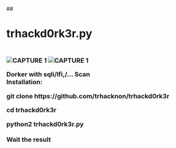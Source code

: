##<h1> trhackd0rk3r.py<h3><br>
![CAPTURE 1](https://github.com/trhacknon/trhackd0rk3r/blob/main/anontrhack.png) 
![CAPTURE 1](https://github.com/trhacknon/trhackd0rk3r/blob/main/Screenshot_2022-06-14-10-05-15-296_com.termux.jpg) 

Dorker with sqli/lfi,/... Scan<br>
Installation:<br>
<p>git clone https://github.com/trhacknon/trhackd0rk3r
<p>cd trhackd0rk3r <br>
<p><strong>python2 trhackd0rk3r.py 
<br><br>Wait the result

